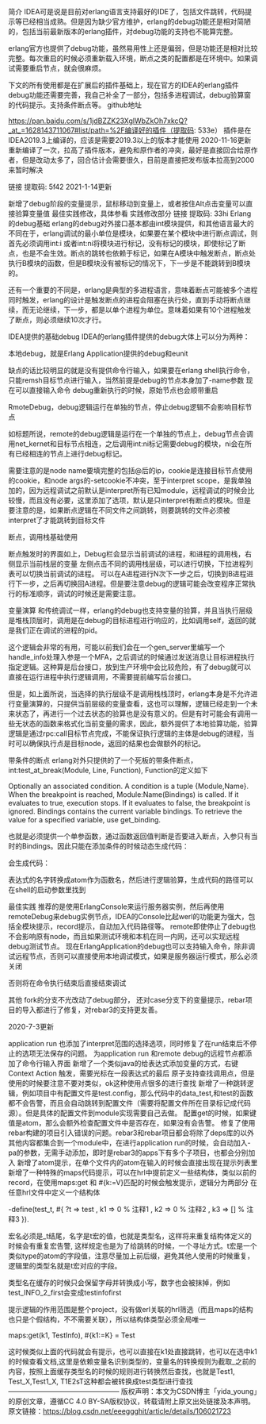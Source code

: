简介
IDEA可是说是目前对erlang语言支持最好的IDE了，包括文件跳转，代码提示等已经相当成熟。但是因为缺少官方维护，erlang的debug功能还是相对简陋的，包括当前最新版本的erlang插件，对debug功能的支持也不能算完整。

erlang官方也提供了debug功能，虽然易用性上还是偏弱，但是功能还是相对比较完整。每次重启的时候必须重新载入环境，断点之类的配置都是在环境中。如果调试需要重启节点，就会很麻烦。

下文的所有使用都是在扩展后的插件基础上，现在官方的IDEA的erlang插件debug功能还需要完善，我自己补全了一部分，包括多进程调试，debug验算窗的代码提示。支持条件断点等。
github地址

https://pan.baidu.com/s/1jdBZZK23XglWbZkOh7xkcQ?_at_=1628143711067#list/path=%2F编译好的插件（提取码: 533e）
插件是在IDEA2019.3上编译的，应该是需要2019.3以上的版本才能使用
2020-11-16更新
重新编译了一次，拉高了插件版本，避免和原作者的冲突，最好是直接回合给原作者，但是改动太多了，回合估计会需要很久，目前是直接把发布版本拉高到2000来暂时解决

链接 提取码: 5f42
2021-1-14更新

新增了debug阶段的变量提示，鼠标移动到变量上，或者按住Alt点击变量可以直接验算变量值
最佳实践修改，具体参看 实践修改部分
链接 提取码: 33hi
Erlang的debug基础
erlang的debug对外接口基本都由int模块提供，和其他语言最大的不同在于，erlang调试的最小单位是模块，如果要在某个模块中进行断点调试，则首先必须调用int:i 或者int:ni将模块进行标记，没有标记的模块，即使标记了断点，也是不会生效。断点的跳转也依赖于标记，如果在A模块中触发断点，断点处执行B模块的函数，但是B模块没有被标记的情况下，下一步是不能跳转到B模块的。

还有一个重要的不同是，erlang是典型的多进程语言，意味着断点可能被多个进程同时触发，erlang的设计是触发断点的进程会阻塞在执行处，直到手动将断点继续，而无论继续，下一步，都是以单个进程为单位。意味着如果有10个进程触发了断点，则必须继续10次才行。

IDEA提供的基础debug
IDEA的erlang插件提供的debug大体上可以分为两种：

本地debug，就是Erlang Application提供的debug和eunit

缺点的话比较明显的就是没有提供命令行输入，如果要在erlang shell执行命令，只能remsh目标节点进行输入，当然前提是debug的节点本身加了-name参数 现在可以直接输入命令
debug重新执行的时候，原始节点也会顺带重启

RmoteDebug，debug逻辑运行在单独的节点，停止debug逻辑不会影响目标节点

如标题所说，remote的debug逻辑是运行在一个单独的节点上，debug节点会调用net_kernet和目标节点相连，之后调用int:ni标记需要debug的模块，ni会在所有已经相连的节点上进行debug标记。

需要注意的是node name要填完整的包括@后的ip，cookie是连接目标节点使用的cookie，和node args的-setcookie不冲突，至于interpret scope，是我单独加的，因为远程调试之前默认是interpret所有已知module，远程调试的时候会比较慢，而且没有必要，这里添加了选项，默认是只interpret有断点的模块。但是要注意的是，如果断点逻辑在不同文件之间跳转，则要跳转的文件必须被interpret了才能跳转到目标文件

断点，调用栈基础使用

断点触发时的界面如上，Debug栏会显示当前调试的进程，和进程的调用栈，右侧显示当前栈层的变量
左侧点击不同的调用栈层级，可以进行切换，下拉进程列表可以切换当前调试的进程。
可以在A进程进行N次下一步之后，切换到B进程进行下一步，之后再切换回A进程。但是要注意debug的逻辑可能会改变程序正常执行的标准顺序，调试的时候还是需要注意。

变量演算
和传统调试一样，erlang的debug也支持变量的验算，并且当执行层级是堆栈顶层时，调用是在debug的目标进程进行响应的，比如调用self，返回的就是我们正在调试的进程的pid。

这个逻辑会非常的有用，可能以前我们会在一个gen_server里编写一个handle_info处理入参是一个MFA，之后调试的时候通过发送消息让目标进程执行指定逻辑。这种算是后台接口，放到生产环境中会比较危险，有了debug就可以直接在运行进程中执行逻辑调用，不需要提前编写后台接口。

但是，如上面所说，当选择的执行层级不是调用栈栈顶时，erlang本身是不允许进行变量演算的，只提供当前层级的变量查看，这也可以理解，逻辑已经走到一个未来状态了，再进行一个过去状态的验算也是没有意义的。但是有时可能会有调用一些无状态的函数来格式化当前变量的需求，因此，额外提供了本地验算功能，验算逻辑是通过rpc:call目标节点完成，不能保证执行逻辑的主体是debug的进程，当时可以确保执行点是目标node，返回的结果也会做额外的标记。


带条件的断点
erlang对外只提供的了一个死板的带条件断点，int:test_at_break(Module, Line, Function), Function的定义如下

Optionally an associated condition. A condition is a tuple {Module,Name}. When the breakpoint is reached, Module:Name(Bindings) is called. If it evaluates to true, execution stops. If it evaluates to false, the breakpoint is ignored. Bindings contains the current variable bindings. To retrieve the value for a specified variable, use get_binding.

也就是必须提供一个单参函数，通过函数返回值判断是否要进入断点，入参只有当时的Bindings。因此只能在添加条件的时候动态生成代码：

会生成代码：

表达式的名字转换成atom作为函数名，然后进行逻辑验算，生成代码的路径可以在shell的启动参数里找到

最佳实践
推荐的是使用ErlangConsole来运行服务器实例，然后再使用remoteDebug来debug实例节点，IDEA的Console比起werl的功能更为强大，包括全模块提示，record提示，自动加入代码路径等。
remote即使停止了debug也不会影响原有node，而且如果测试环境和本机在同一内网，还可以实现远程debug测试节点。
现在ErlangApplication的debug也可以支持输入命令，除非调试远程节点，否则可以直接使用本地调试模式，如果是服务器运行模式，那么必须关闭

否则将在命令执行结束后直接结束调试

其他
fork的分支不光改动了debug部分， 还对case分支下的变量提示，rebar项目的导入都进行了修复，对rebar3的支持更友善。

2020-7-3更新

application run 也添加了interpret范围的选择选项，同时修复了在run结束后不停止的选项无法保存的问题。
为application run 和remote debug的远程节点都添加了命令行输入界面
新增了一个类似java的给表达式添加变量的方式，右键Context Action 触发，需要光标在一段表达式的最后
原子支持查找调用点，但是使用的时候要注意不要对类似，ok这种使用点很多的进行查找
新增了一种跳转逻辑，例如项目中有配置文件是test.config，那么代码中的data_test,和test的函数都不会告警，而且会自动跳转到配置文件（需要将配置文件所在目录标记成代码源）。但是具体的配置文件到module实现需要自己去做。
配置get的时候，如果键值是atom，那么会额外检查配置文件中是否存在，如果没有会告警。
修复了使用rebar构建的项目引入错误的问题。rebar3和rebar项目都会将除了deps库的以外其他内容都集合到一个module中，在进行application run的时候，会自动加入-pa的参数，无需手动添加，即时是rebar3的apps下有多个子项目，也都会分别加入
新增了atom提示，在单个文件内的atom在输入的时候会直接出现在提示列表里
新增了一种特殊的maps代码提示，可以在hrl中提前定义一些结构体，类似以前的record，在使用maps:get 和 #{k:=V}匹配的时候会触发提示，逻辑分为两部分
在任意hrl文件中定义一个结构体

-define(test_t, #{ ?t => test
    , k1 => 0 % 注释1
    , k2 => 0 % 注释2
    , k3 => [] % 注释3
}).

宏名必须是_t结尾，名字是t宏的值，也就是类型名，这样将来重复结构体定义的时候会有重复宏告警, 这样规定也是为了给跳转的时候，一个寻址方式。t宏是一个类似type的atom的字段值，注意尽量加上前后缀，避免其他人使用的时候重复，逻辑里的类型名就是t宏对应的字段。

类型名在缓存的时候只会保留字母并转换成小写，数字也会被抹掉，例如test_INFO_2_first会变成testinfofirst

提示逻辑的作用范围是整个project，没有做erl关联的hrl筛选（而且maps的结构也只是个假结构，不不需要关联），所以结构体类型必须全局唯一

maps:get(k1, TestInfo),
#{k1:=K} = Test

这时候类似上面的代码就会有提示，也可以直接在k1处直接跳转，也可以在选中k1的时候查看文档,这里是依赖变量名识别类型的，变量名的转换规则为截取_之前的内容，按照上面缓存类型名的时候的规则进行转换然后查找，也就是Test1, Test_X,Test1_X, T1E2sT这种都会被转换成test类型进行查找
————————————————
版权声明：本文为CSDN博主「yida_young」的原创文章，遵循CC 4.0 BY-SA版权协议，转载请附上原文出处链接及本声明。
原文链接：https://blog.csdn.net/eeeggghit/article/details/106021723